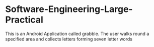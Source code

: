 # Software-Engineering-Large-Practical
This is an Android Application called grabble. The user walks round a specified area and collects letters forming seven letter words
